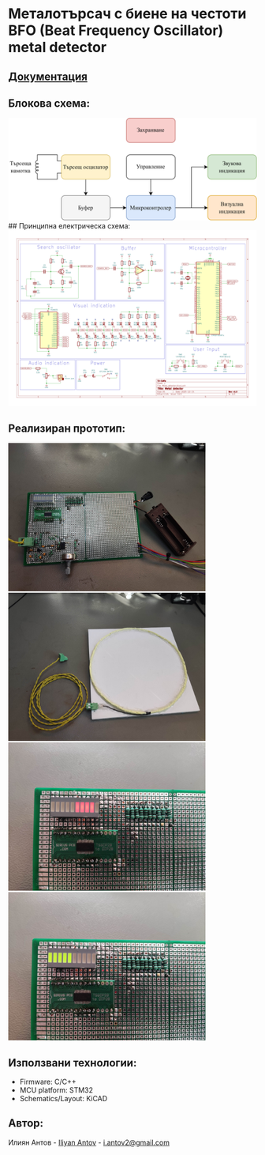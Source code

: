 # Металотърсач с биене на честоти <br/>BFO (Beat Frequency Oscillator) metal detector

## [Документация](./Documentation/KR_EUIU_Iliyan_Antov_101220020.pdf)


## Блокова схема:
<img src="./Documentation/Images/Metal_detector_block_scheme.png" width="800" />
## Принципна електрическа схема:
<img src="./Documentation/Images/Schematic.png" width="800" />

## Реализиран прототип:
<p float="left">
  <img src="./Documentation/Images/Dev_board_3.jpg" width="400" />
  <img src="./Documentation/Images/Search_coil_1.jpg" width="400" />
  <img src="./Documentation/Images/Magnetic_material_detection.jpg" width="400" />
  <img src="./Documentation/Images/Non-magnetic_material_detection.jpg" width="400" />
</p>


## Използвани технологии:

* Firmware: C/C++
* MCU platform: STM32
* Schematics/Layout: KiCAD

## Автор:
Илиян Антов - [Iliyan Antov](https://github.com/IliyanAntov) - [i.antov2@gmail.com](i.antov2@gmail.com)
